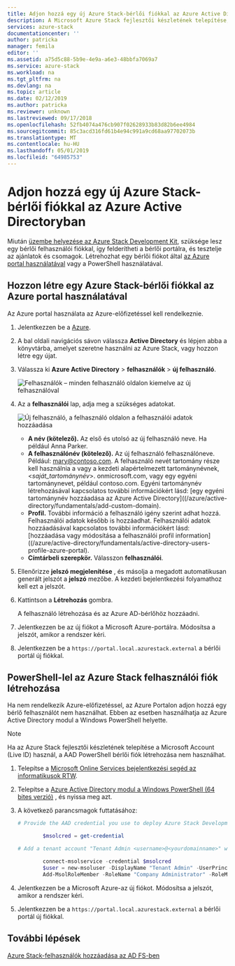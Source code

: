 ```yaml
---
title: Adjon hozzá egy új Azure Stack-bérlői fiókkal az Azure Active Directoryban |} A Microsoft Docs
description: A Microsoft Azure Stack fejlesztői készletének telepítése, után kell legalább egy bérlői felhasználói fiók létrehozása, így megismerheti a bérlői portál.
services: azure-stack
documentationcenter: ''
author: patricka
manager: femila
editor: ''
ms.assetid: a75d5c88-5b9e-4e9a-a6e3-48bbfa7069a7
ms.service: azure-stack
ms.workload: na
ms.tgt_pltfrm: na
ms.devlang: na
ms.topic: article
ms.date: 02/12/2019
ms.author: patricka
ms.reviewer: unknown
ms.lastreviewed: 09/17/2018
ms.openlocfilehash: 52fb4074a476cb907f02628933b83d82b6ee4984
ms.sourcegitcommit: 85c3acd316fd61b4e94c991a9cd68aa97702073b
ms.translationtype: MT
ms.contentlocale: hu-HU
ms.lasthandoff: 05/01/2019
ms.locfileid: "64985753"
---
```

# <a name="add-a-new-azure-stack-tenant-account-in-azure-active-directory"></a>Adjon hozzá egy új Azure Stack-bérlői fiókkal az Azure Active Directoryban

Miután [üzembe helyezése az Azure Stack Development Kit](../asdk/asdk-install.md), szüksége lesz egy bérlői felhasználói fiókkal, így felderítheti a bérlői portálra, és tesztelje az ajánlatok és csomagok. Létrehozhat egy bérlői fiókot által [az Azure portal használatával](#create-an-azure-stack-tenant-account-using-the-azure-portal) vagy a PowerShell használatával.

## <a name="create-an-azure-stack-tenant-account-using-the-azure-portal"></a>Hozzon létre egy Azure Stack-bérlői fiókkal az Azure portal használatával

Az Azure portal használata az Azure-előfizetéssel kell rendelkeznie.

1. Jelentkezzen be a [Azure](https://portal.azure.com).
2. A bal oldali navigációs sávon válassza **Active Directory** és lépjen abba a könyvtárba, amelyet szeretne használni az Azure Stack, vagy hozzon létre egy újat.
3. Válassza ki **Azure Active Directory** > **felhasználók** > **új felhasználó**.

    ![Felhasználók – minden felhasználó oldalon kiemelve az új felhasználóval](media/azure-stack-add-new-user-aad/new-user-all-users.png)

4. Az a **felhasználói** lap, adja meg a szükséges adatokat.

    ![Új felhasználó, a felhasználó oldalon a felhasználói adatok hozzáadása](media/azure-stack-add-new-user-aad/new-user-user.png)

   - **A név (kötelező).** Az első és utolsó az új felhasználó neve. Ha például Anna Parker.
   - **A felhasználónév (kötelező).** Az új felhasználó felhasználóneve. Például: mary@contoso.com.
       A felhasználó nevét tartomány része kell használnia a vagy a kezdeti alapértelmezett tartománynévnek, <_saját_tartománynév_>. onmicrosoft.com, vagy egy egyéni tartománynevet, például contoso.com. Egyéni tartománynév létrehozásával kapcsolatos további információkért lásd: [egy egyéni tartománynév hozzáadása az Azure Active Directory]((/azure/active-directory/fundamentals/add-custom-domain).
   - **Profil.** További információ a felhasználó igény szerint adhat hozzá. Felhasználói adatok később is hozzáadhat. Felhasználói adatok hozzáadásával kapcsolatos további információkért lásd: [hozzáadása vagy módosítása a felhasználói profil information]((/azure/active-directory/fundamentals/active-directory-users-profile-azure-portal).
   - **Címtárbeli szerepkör.**  Válasszon **felhasználói**.

5. Ellenőrizze **jelszó megjelenítése** , és másolja a megadott automatikusan generált jelszót a **jelszó** mezőbe. A kezdeti bejelentkezési folyamathoz kell ezt a jelszót.

6. Kattintson a **Létrehozás** gombra.

    A felhasználó létrehozása és az Azure AD-bérlőhöz hozzáadni.

7. Jelentkezzen be az új fiókot a Microsoft Azure-portálra. Módosítsa a jelszót, amikor a rendszer kéri.
8. Jelentkezzen be a `https://portal.local.azurestack.external` a bérlői portál új fiókkal.

## <a name="create-an-azure-stack-user-account-using-powershell"></a>PowerShell-lel az Azure Stack felhasználói fiók létrehozása

Ha nem rendelkezik Azure-előfizetéssel, az Azure Portalon adjon hozzá egy bérlő felhasználót nem használhat. Ebben az esetben használhatja az Azure Active Directory modul a Windows PowerShell helyette.

> [!NOTE]
> Ha az Azure Stack fejlesztői készletének telepítése a Microsoft Account (Live ID) használ, a AAD PowerShell bérlői fiók létrehozása nem használhat. 

1. Telepítse a [Microsoft Online Services bejelentkezési segéd az informatikusok RTW](https://www.microsoft.com/en-us/download/details.aspx?id=41950).
2. Telepítse a [Azure Active Directory modul a Windows PowerShell (64 bites verzió)](https://go.microsoft.com/fwlink/p/?linkid=236297) , és nyissa meg azt.
3. A következő parancsmagok futtatásához:

    ```powershell
    # Provide the AAD credential you use to deploy Azure Stack Development Kit

            $msolcred = get-credential

    # Add a tenant account "Tenant Admin <username>@<yourdomainname>" with the initial password "<password>".

            connect-msolservice -credential $msolcred
            $user = new-msoluser -DisplayName "Tenant Admin" -UserPrincipalName <username>@<yourdomainname> -Password <password>
            Add-MsolRoleMember -RoleName "Company Administrator" -RoleMemberType User -RoleMemberObjectId $user.ObjectId

    ```

1. Jelentkezzen be a Microsoft Azure-az új fiókot. Módosítsa a jelszót, amikor a rendszer kéri.
2. Jelentkezzen be a `https://portal.local.azurestack.external` a bérlői portál új fiókkal.

## <a name="next-steps"></a>További lépések

[Azure Stack-felhasználók hozzáadása az AD FS-ben](azure-stack-add-users-adfs.md)
